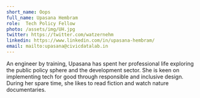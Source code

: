 ```yaml
---
short_name: Oops
full_name: Upasana Hembram
role:  Tech Policy Fellow
photo: /assets/img/UH.jpg
twitter: https://twitter.com/watzernehm
linkedin: https://www.linkedin.com/in/upasana-hembram/
email: mailto:upasana@civicdatalab.in
---
```


An engineer by training, Upasana has spent her professional life exploring the public policy sphere and the development sector. She is keen on implementing tech for good through responsible and inclusive design. During her spare time, she likes to read fiction and watch nature documentaries.